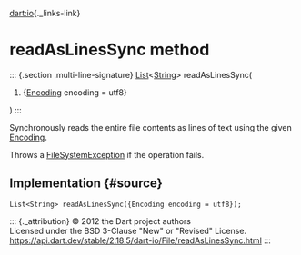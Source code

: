 [dart:io](../../dart-io/dart-io-library){._links-link}

readAsLinesSync method
======================

::: {.section .multi-line-signature}
[List](../../dart-core/list-class)\<[String](../../dart-core/string-class)\>
readAsLinesSync(

1.  {[Encoding](../../dart-convert/encoding-class) encoding = utf8}

)
:::

Synchronously reads the entire file contents as lines of text using the
given [Encoding](../../dart-convert/encoding-class).

Throws a [FileSystemException](../filesystemexception-class) if the
operation fails.

Implementation {#source}
--------------

``` {.language-dart data-language="dart"}
List<String> readAsLinesSync({Encoding encoding = utf8});
```

::: {._attribution}
© 2012 the Dart project authors\
Licensed under the BSD 3-Clause \"New\" or \"Revised\" License.\
<https://api.dart.dev/stable/2.18.5/dart-io/File/readAsLinesSync.html>
:::
